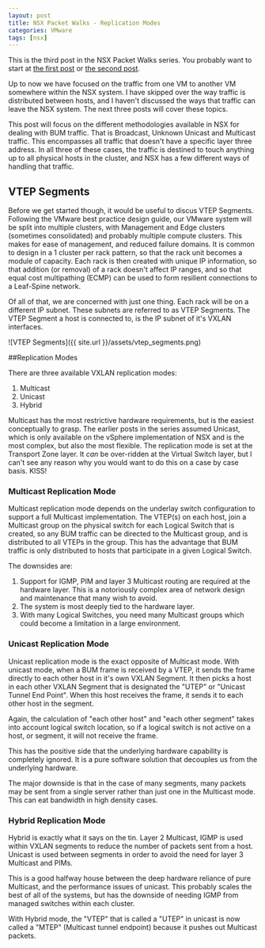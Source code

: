 ```yaml
---
layout: post
title: NSX Packet Walks - Replication Modes
categories: VMware 
tags: [nsx]
---
```


This is the third post in the NSX Packet Walks series. You probably want to start at [the first post](http://vantmet.github.io/2015/02/10/packet-walks) or [the second post](http://vantmet.github.io/2015/03/24/packet-walks1).

Up to now we have focused on the traffic from one VM to another VM somewhere within the NSX system. I have skipped over the way traffic is distributed between hosts, and I haven't discussed the ways that traffic can leave the NSX system. The next three posts will cover these topics.

This post will focus on the different methodologies available in NSX for dealing with BUM traffic. That is Broadcast, Unknown Unicast and Multicast traffic. This encompasses all traffic that doesn't have a specific layer three address. In all three of these cases, the traffic is destined to touch anything up to all physical hosts in the cluster, and NSX has a few different ways of handling that traffic.

## VTEP Segments

Before we get started though, it would be useful to discus VTEP Segments. Following the VMware best practice design guide, our VMware system will be split into multiple clusters, with Management and Edge clusters (sometimes consolidated) and probably multiple compute clusters. This makes for ease of management, and reduced failure domains. It is common to design in a 1 cluster per rack pattern, so that the rack unit becomes a module of capacity. Each rack is then created with unique IP information, so that addition (or removal) of a rack doesn't affect IP ranges, and so that equal cost multipathing (ECMP) can be used to form resilient connections to a Leaf-Spine network.

Of all of that, we are concerned with just one thing. Each rack will be on a different IP subnet. These subnets are referred to as VTEP Segments. The VTEP Segment a host is connected to, is the IP subnet of it's VXLAN interfaces.

![VTEP Segments]({{ site.url }}/assets/vtep_segments.png)

##Replication Modes

There are three available VXLAN replication modes:

1. Multicast
2. Unicast
3. Hybrid

Multicast has the most restrictive hardware requirements, but is the easiest conceptually to grasp. The earlier posts in the series assumed Unicast, which is only available on the vSphere implementation of NSX and is the most complex, but also the most flexible. The replication mode is set at the Transport Zone layer. It *can* be over-ridden at the Virtual Switch layer, but I can't see any reason why you would want to do this on a case by case basis. KISS!

### Multicast Replication Mode

Multicast replication mode depends on the underlay switch configuration to support a full Multicast implementation. The VTEP(s) on each host, join a Multicast group on the physical switch for each Logical Switch that is created, so any BUM traffic can be directed to the Multicast group, and is distributed to all VTEPs in the group. This has the advantage that BUM traffic is only distributed to hosts that participate in a given Logical Switch.

The downsides are:

1. Support for IGMP, PIM and layer 3 Multicast routing are required at the hardware layer. This is a notoriously complex area of network design and maintenance that many wish to avoid.
2. The system is most deeply tied to the hardware layer.
3. With many Logical Switches, you need many Multicast groups which could become a limitation in a large environment.

### Unicast Replication Mode

Unicast replication mode is the exact opposite of Multicast mode. With unicast mode, when a BUM frame is received by a VTEP, it sends the frame directly to each other host in it's own VXLAN Segment. It then picks a host in each other VXLAN Segment that is designated the "UTEP" or "Unicast Tunnel End Point". When this host receives the frame, it sends it to each other host in the segment.

Again, the calculation of "each other host" and "each other segment" takes into account logical switch location, so if a logical switch is not active on a host, or segment, it will not receive the frame.

This has the positive side that the underlying hardware capability is completely ignored. It is a pure software solution that decouples us from the underlying hardware.

The major downside is that in the case of many segments, many packets may be sent from a single server rather than just one in the Multicast mode. This can eat bandwidth in high density cases.

### Hybrid Replication Mode

Hybrid is exactly what it says on the tin. Layer 2 Multicast, IGMP is used within VXLAN segments to reduce the number of packets sent from a host. Unicast is used between segments in order to avoid the need for layer 3 Multicast and PIMs.

This is a good halfway house between the deep hardware reliance of pure Multicast, and the performance issues of unicast. This probably scales the best of all of the systems, but has the downside of needing IGMP from managed switches within each cluster.

With Hybrid mode, the "VTEP" that is called a "UTEP" in unicast is now called a "MTEP" (Multicast tunnel endpoint) because it pushes out Multicast packets.
